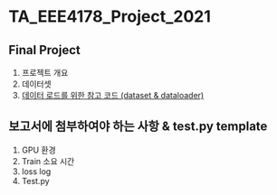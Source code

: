 # TA_EEE4178_Project_2021


## Final Project
1. 프로젝트 개요
2. 데이터셋
3. [데이터 로드를 위한 참고 코드 (dataset & dataloader)](https://github.com/seunghyeon528/TA_EEE4178_Project_2021/blob/main/Project_utils.ipynb)


## 보고서에 첨부하여야 하는 사항 & test.py template
1. GPU 환경
2. Train 소요 시간
3. loss log
4. Test.py
